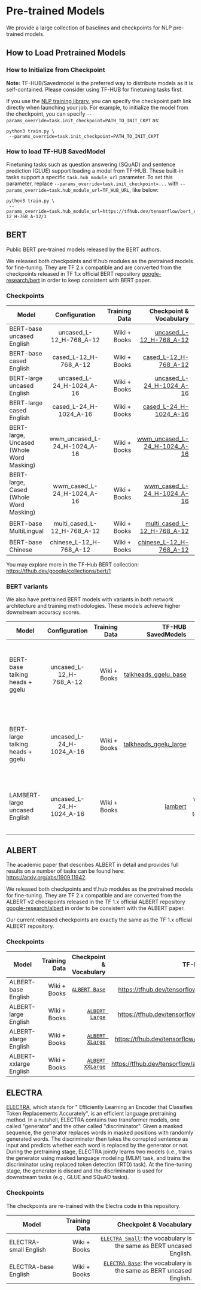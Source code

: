 # Pre-trained Models

We provide a large collection of baselines and checkpoints for NLP pre-trained
models.

## How to Load Pretrained Models

### How to Initialize from Checkpoint

**Note:** TF-HUB/Savedmodel is the preferred way to distribute models as it is
self-contained. Please consider using TF-HUB for finetuning tasks first.

If you use the [NLP training library](train.md),
you can specify the checkpoint path link directly when launching your job. For
example, to initialize the model from the checkpoint, you can specify
`--params_override=task.init_checkpoint=PATH_TO_INIT_CKPT` as:

```
python3 train.py \
 --params_override=task.init_checkpoint=PATH_TO_INIT_CKPT
```

### How to load TF-HUB SavedModel

Finetuning tasks such as question answering (SQuAD) and sentence
prediction (GLUE) support loading a model from TF-HUB. These built-in tasks
support a specific `task.hub_module_url` parameter. To set this parameter,
replace `--params_override=task.init_checkpoint=...` with
`--params_override=task.hub_module_url=TF_HUB_URL`, like below:

```
python3 train.py \
 --params_override=task.hub_module_url=https://tfhub.dev/tensorflow/bert_en_uncased_L-12_H-768_A-12/3
```

## BERT

Public BERT pre-trained models released by the BERT authors.

We released both checkpoints and tf.hub modules as the pretrained models for
fine-tuning. They are TF 2.x compatible and are converted from the checkpoints
released in TF 1.x official BERT repository
[google-research/bert](https://github.com/google-research/bert)
in order to keep consistent with BERT paper.

### Checkpoints

Model                                    | Configuration                | Training Data | Checkpoint & Vocabulary | TF-HUB SavedModels
---------------------------------------- | :--------------------------: | ------------: | ----------------------: | ------:
BERT-base uncased English                | uncased_L-12_H-768_A-12      | Wiki + Books  | [uncased_L-12_H-768_A-12](https://storage.googleapis.com/tf_model_garden/nlp/bert/v3/uncased_L-12_H-768_A-12.tar.gz) | [`BERT-Base, Uncased`](https://tfhub.dev/tensorflow/bert_en_uncased_L-12_H-768_A-12/)
BERT-base cased English                  | cased_L-12_H-768_A-12        | Wiki + Books  | [cased_L-12_H-768_A-12](https://storage.googleapis.com/tf_model_garden/nlp/bert/v3/cased_L-12_H-768_A-12.tar.gz) | [`BERT-Base, Cased`](https://tfhub.dev/tensorflow/bert_en_cased_L-12_H-768_A-12/)
BERT-large uncased English               | uncased_L-24_H-1024_A-16     | Wiki + Books  | [uncased_L-24_H-1024_A-16](https://storage.googleapis.com/tf_model_garden/nlp/bert/v3/uncased_L-24_H-1024_A-16.tar.gz) | [`BERT-Large, Uncased`](https://tfhub.dev/tensorflow/bert_en_uncased_L-24_H-1024_A-16/)
BERT-large cased English                  | cased_L-24_H-1024_A-16       | Wiki + Books  | [cased_L-24_H-1024_A-16](https://storage.googleapis.com/tf_model_garden/nlp/bert/v3/cased_L-24_H-1024_A-16.tar.gz) | [`BERT-Large, Cased`](https://tfhub.dev/tensorflow/bert_en_cased_L-24_H-1024_A-16/)
BERT-large, Uncased (Whole Word Masking) | wwm_uncased_L-24_H-1024_A-16 | Wiki + Books  | [wwm_uncased_L-24_H-1024_A-16](https://storage.googleapis.com/tf_model_garden/nlp/bert/v3/wwm_uncased_L-24_H-1024_A-16.tar.gz) | [`BERT-Large, Uncased (Whole Word Masking)`](https://tfhub.dev/tensorflow/bert_en_wwm_uncased_L-24_H-1024_A-16/)
BERT-large, Cased (Whole Word Masking)   | wwm_cased_L-24_H-1024_A-16   | Wiki + Books  | [wwm_cased_L-24_H-1024_A-16](https://storage.googleapis.com/tf_model_garden/nlp/bert/v3/wwm_cased_L-24_H-1024_A-16.tar.gz) | [`BERT-Large, Cased (Whole Word Masking)`](https://tfhub.dev/tensorflow/bert_en_wwm_cased_L-24_H-1024_A-16/)
BERT-base MultiLingual                   | multi_cased_L-12_H-768_A-12  | Wiki + Books  | [multi_cased_L-12_H-768_A-12](https://storage.googleapis.com/tf_model_garden/nlp/bert/v3/multi_cased_L-12_H-768_A-12.tar.gz) | [`BERT-Base, Multilingual Cased`](https://tfhub.dev/tensorflow/bert_multi_cased_L-12_H-768_A-12/)
BERT-base Chinese                        | chinese_L-12_H-768_A-12      | Wiki + Books  | [chinese_L-12_H-768_A-12](https://storage.googleapis.com/tf_model_garden/nlp/bert/v3/chinese_L-12_H-768_A-12.tar.gz) | [`BERT-Base, Chinese`](https://tfhub.dev/tensorflow/bert_zh_L-12_H-768_A-12/)

You may explore more in the TF-Hub BERT collection:
https://tfhub.dev/google/collections/bert/1

### BERT variants

We also have pretrained BERT models with variants in both network architecture
and training methodologies. These models achieve higher downstream accuracy
scores.

Model                            | Configuration            | Training Data            | TF-HUB SavedModels                                                                    | Comment
-------------------------------- | :----------------------: | -----------------------: | ------------------------------------------------------------------------------------: | ------:
BERT-base talking heads + ggelu  | uncased_L-12_H-768_A-12  | Wiki + Books   | [talkheads_ggelu_base](https://tfhub.dev/tensorflow/talkheads_ggelu_bert_en_base/1)   | BERT-base trained with [talking heads attention](https://arxiv.org/abs/2003.02436) and [gated GeLU](https://arxiv.org/abs/2002.05202).
BERT-large talking heads + ggelu | uncased_L-24_H-1024_A-16 | Wiki + Books  | [talkheads_ggelu_large](https://tfhub.dev/tensorflow/talkheads_ggelu_bert_en_large/1) | BERT-large trained with [talking heads attention](https://arxiv.org/abs/2003.02436) and [gated GeLU](https://arxiv.org/abs/2002.05202).
LAMBERT-large uncased English    | uncased_L-24_H-1024_A-16 | Wiki + Books  | [lambert](https://tfhub.dev/tensorflow/lambert_en_uncased_L-24_H-1024_A-16/1)         | BERT trained with LAMB and techniques from RoBERTa.

## ALBERT

The academic paper that describes ALBERT in detail and provides full results on
a number of tasks can be found here: https://arxiv.org/abs/1909.11942.

We released both checkpoints and tf.hub modules as the pretrained models for
fine-tuning. They are TF 2.x compatible and are converted from the ALBERT v2
checkpoints released in the TF 1.x official ALBERT repository
[google-research/albert](https://github.com/google-research/albert)
in order to be consistent with the ALBERT paper.

Our current released checkpoints are exactly the same as the TF 1.x official
ALBERT repository.

### Checkpoints

Model                                    | Training Data | Checkpoint & Vocabulary | TF-HUB SavedModels
---------------------------------------- | ------------: | ----------------------: | ------:
ALBERT-base English               |  Wiki + Books  | [`ALBERT Base`](https://storage.googleapis.com/tf_model_garden/nlp/albert/albert_base.tar.gz) | https://tfhub.dev/tensorflow/albert_en_base/3
ALBERT-large English               |  Wiki + Books  | [`ALBERT Large`](https://storage.googleapis.com/tf_model_garden/nlp/albert/albert_large.tar.gz) | https://tfhub.dev/tensorflow/albert_en_large/3
ALBERT-xlarge English               |  Wiki + Books  | [`ALBERT XLarge`](https://storage.googleapis.com/tf_model_garden/nlp/albert/albert_xlarge.tar.gz) | https://tfhub.dev/tensorflow/albert_en_xlarge/3
ALBERT-xxlarge English               |  Wiki + Books  | [`ALBERT XXLarge`](https://storage.googleapis.com/tf_model_garden/nlp/albert/albert_xxlarge.tar.gz) | https://tfhub.dev/tensorflow/albert_en_xxlarge/3


## ELECTRA

[ELECTRA](https://arxiv.org/abs/2003.10555), which stands for " Efficiently
Learning an Encoder that Classifies Token Replacements Accurately", is an
efficient language pretraining method. In a nutshell, ELECTRA contains two
transformer models, one called "generator" and the other called "discriminator".
Given a masked sequence, the generator replaces words in masked positions with
randomly generated words. The discriminator then takes the corrupted sentence as
input and predicts whether each word is replaced by the generator or not. During
the pretraining stage, ELECTRA jointly learns two models (i.e., trains the
generator using masked language modeling (MLM) task, and trains the
discriminator using replaced token detection (RTD) task). At the fine-tuning
stage, the generator is discard and the discriminator is used for downstream
tasks (e.g., GLUE and SQuAD tasks).

### Checkpoints

The checkpoints are re-trained with the Electra code in this repository.

Model                                    | Training Data | Checkpoint & Vocabulary
---------------------------------------- | ------------: | ----------------------:
ELECTRA-small English               |  Wiki + Books  | [`ELECTRA Small`](https://storage.googleapis.com/tf_model_garden/nlp/electra/small.tar.gz): the vocabulary is the same as BERT uncased English.
ELECTRA-base English               |  Wiki + Books  | [`ELECTRA Base`](https://storage.googleapis.com/tf_model_garden/nlp/electra/base.tar.gz): the vocabulary is the same as BERT uncased English.
